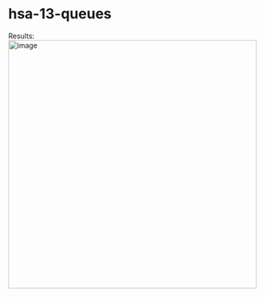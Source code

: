 # hsa-13-queues
Results:
<img width="499" alt="image" src="https://github.com/VitalikMatvieiev/hsa-13-queues/assets/77060767/a1146f42-6091-44c7-9663-877dc9febd6d">
